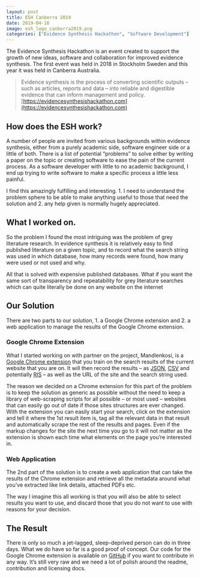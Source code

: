 ```yaml
---
layout: post
title: ESH Canberra 2019
date: 2019-04-16
image: esh_logo_canberra2019.png
categories: ["Evidence Synthesis Hackathon", "Software Development"]
---
```


<p class="intro"><span class="dropcap">T</span>he Evidence Synthesis Hackathon is an event created to support the growth of new ideas, software and collaboration for improved evidence synthesis. The first event was held in 2018 in Stockholm Sweden and this year it was held in Canberra Australia.</p>

> Evidence synthesis is the process of converting scientific outputs – such as articles, reports and data – into reliable and digestible evidence that can inform management and policy.
> [https://evidencesynthesishackathon.com](https://evidencesynthesishackathon.com)

## How does the ESH work?

A number of people are invited from various backgrounds within evidence synthesis, either from a purely academic side, software engineer side or a little of both. There is a list of potential “problems” to solve either by writing a paper on the topic or creating software to ease the pain of the current process. As a software developer with little to no academic background, I end up trying to write software to make a specific process a little less painful.

I find this amazingly fulfilling and interesting. 1. I need to understand the problem sphere to be able to make anything useful to those that need the solution and 2. any help given is normally hugely appreciated.

## What I worked on.

So the problem I found the most intriguing was the problem of grey literature research. In evidence synthesis it is relatively easy to find published literature on a given topic, and to record what the search string was used in which database, how many records were found, how many were used or not used and why.

All that is solved with expensive published databases. What if you want the same sort of transparency and repeatability for grey literature searches which can quite literally be done on any website on the internet

## Our Solution

There are two parts to our solution, 1. a Google Chrome extension and 2. a web application to manage the results of the Google Chrome extension.

### Google Chrome Extension

What I started working on with partner on the project, Mandlenkosi, is a [Google Chrome extension](https://developer.chrome.com/extensions) that you train on the search results of the current website that you are on. It will then record the results – as [JSON](https://en.wikipedia.org/wiki/JSON), [CSV](https://en.wikipedia.org/wiki/Comma-separated_values) and potentially [RIS](https://en.wikipedia.org/wiki/RIS_(file_format)) – as well as the URL of the site and the search string used.

The reason we decided on a Chrome extension for this part of the problem is to keep the solution as generic as possible without the need to keep a library of web-scraping scripts for all possible – or most used – websites that can easily go out of date if those sites structures are ever changed. With the extension you can easily start your search, click on the extension and tell it where the 1st result item is, tag all the relevant data in that result and automatically scrape the rest of the results and pages. Even if the markup changes for the site the next time you go to it will not matter as the extension is shown each time what elements on the page you’re interested in.

### Web Application

The 2nd part of the solution is to create a web application that can take the results of the Chrome extension and retrieve all the metadata around what you’ve extracted like link details, attached PDFs etc.

The way I imagine this all working is that you will also be able to select results you want to use, and discard those that you do not want to use with reasons for your decision.

## The Result

There is only so much a jet-lagged, sleep-deprived person can do in three days. What we do have so far is a good proof of concept. Our code for the Google Chrome extension is available on [GitHub](https://github.com/ESHackathon/grey-literature-recorder) if you want to contribute in any way. It’s still very raw and we need a lot of polish around the readme, contribution and licensing docs.